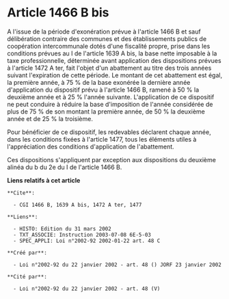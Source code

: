 # Article 1466 B bis

A l'issue de la période d'exonération prévue à l'article 1466 B et sauf délibération contraire des communes et des
établissements publics de coopération intercommunale dotés d'une fiscalité propre, prise dans les conditions prévues au I de
l'article 1639 A bis, la base nette imposable à la taxe professionnelle, déterminée avant application des dispositions
prévues à l'article 1472 A ter, fait l'objet d'un abattement au titre des trois années suivant l'expiration de cette période.
Le montant de cet abattement est égal, la première année, à 75 % de la base exonérée la dernière année d'application du
dispositif prévu à l'article 1466 B, ramené à 50 % la deuxième année et à 25 % l'année suivante. L'application de ce
dispositif ne peut conduire à réduire la base d'imposition de l'année considérée de plus de 75 % de son montant la première
année, de 50 % la deuxième année et de 25 % la troisième.

Pour bénéficier de ce dispositif, les redevables déclarent chaque année, dans les conditions fixées à l'article 1477, tous
les éléments utiles à l'appréciation des conditions d'application de l'abattement.

Ces dispositions s'appliquent par exception aux dispositions du deuxième alinéa du b du 2e du I de l'article 1466 B.

**Liens relatifs à cet article**

	**Cite**:

	  - CGI 1466 B, 1639 A bis, 1472 A ter, 1477

	**Liens**:

	  - HISTO: Edition du 31 mars 2002
	  - TXT_ASSOCIE: Instruction 2003-07-08 6E-5-03
	  - SPEC_APPLI: Loi n°2002-92 2002-01-22 art. 48 C

	**Créé par**:

	  - Loi n°2002-92 du 22 janvier 2002 - art. 48 () JORF 23 janvier 2002

	**Cité par**:

	  - Loi n°2002-92 du 22 janvier 2002 - art. 48 (V)

